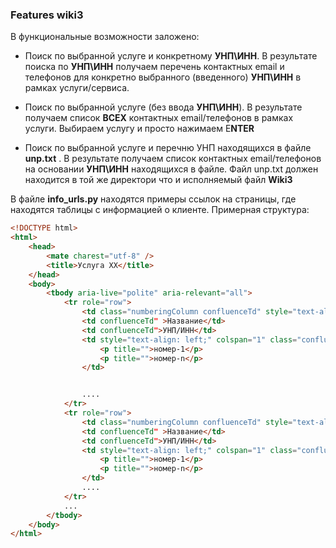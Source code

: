 ### Features wiki3
В функциональные возможности заложено:

- Поиск по выбранной услуге и конкретному **УНП\ИНН**. В результате поиска по **УНП\ИНН** получаем перечень контактных email и телефонов для конкретно выбранного (введенного) **УНП\ИНН** в рамках услуги/сервиса.

- Поиск по выбранной услуге (без ввода  **УНП\ИНН**). В результате получаем список **ВСЕХ** контактных email/телефонов в рамках услуги. Выбираем услугу и просто нажимаем E**NTER**

- Поиск по выбранной услуге и перечню УНП находящихся в файле **unp.txt** . В результате получаем список контактных email/телефонов на основании **УНП\ИНН** находящихся в файле. Файл unp.txt должен находится в той же директори что и исполняемый файл **Wiki3**


В файле **info_urls.py** находятся примеры ссылок на страницы, где находятся таблицы с информацией о клиенте.
Примерная структура:


```html
<!DOCTYPE html>
<html>
    <head>
        <mate charest="utf-8" />
        <title>Услуга ХХ</title>
    </head>
    <body>
        <tbody aria-live="polite" aria-relevant="all">
			<tr role="row">
				<td class="numberingColumn confluenceTd" style="text-align: center;">1</td>
				<td confluenceTd" >Название</td>
				<td confluenceTd">УНП/ИНН</td>
				<td style="text-align: left;" colspan="1" class="confluenceTd">
					<p title="">номер-1</p>
					<p title="">номер-n</p>
				</td>


				....
			</tr>
			<tr role="row">
				<td class="numberingColumn confluenceTd" style="text-align: center;">1</td>
				<td confluenceTd" >Название</td>
				<td confluenceTd">УНП/ИНН</td>
				<td style="text-align: left;" colspan="1" class="confluenceTd">
					<p title="">номер-1</p>
					<p title="">номер-n</p>
				</td>
				....
			</tr>
			...
		</tbody>
    </body>
</html>
```